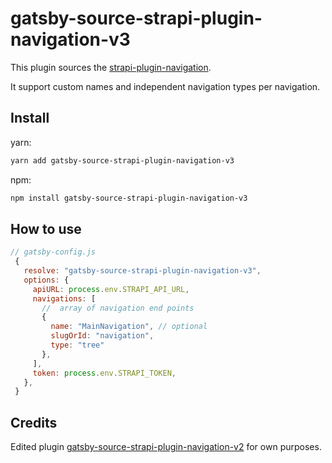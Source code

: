 # gatsby-source-strapi-plugin-navigation-v3

This plugin sources the [strapi-plugin-navigation](https://github.com/VirtusLab-Open-Source/strapi-plugin-navigation).

It support custom names and independent navigation types per navigation.

## Install

yarn:

```bash
yarn add gatsby-source-strapi-plugin-navigation-v3
```

npm:

```bash
npm install gatsby-source-strapi-plugin-navigation-v3
```

## How to use

```js
// gatsby-config.js
 {
   resolve: "gatsby-source-strapi-plugin-navigation-v3",
   options: {
     apiURL: process.env.STRAPI_API_URL,
     navigations: [
       //  array of navigation end points
       {
         name: "MainNavigation", // optional
         slugOrId: "navigation",
         type: "tree"
       },
     ],
     token: process.env.STRAPI_TOKEN,
   },
 }
```

## Credits

Edited plugin [gatsby-source-strapi-plugin-navigation-v2](https://github.com/VirtusLab-Open-Source/strapi-plugin-navigation) for own purposes.
